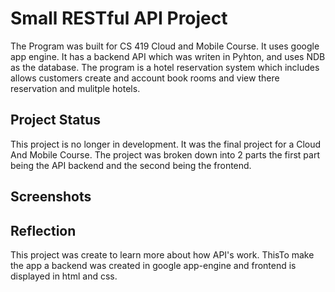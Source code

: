 # Small RESTful API Project 

The Program was built for CS 419 Cloud and Mobile Course. It uses google app engine. It has a backend API which was writen in Pyhton, and uses NDB as the database. The program is a hotel reservation system which includes allows customers create and account book rooms and view there reservation and mulitple hotels.
  
## Project Status
This project is no longer in development. It was the final project for a Cloud And Mobile Course. The project was broken down into 2 parts the first part being the API backend and the second being the frontend. 

## Screenshots



## Reflection
This project was create to learn more about how API's work. ThisTo make the app a backend was created in google app-engine and frontend is displayed in html and css. 

